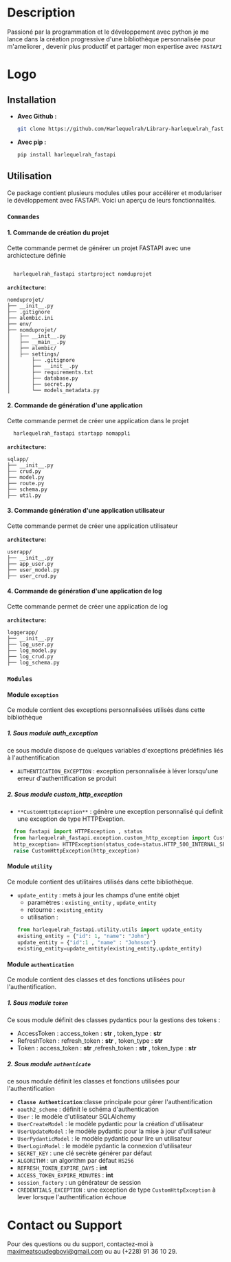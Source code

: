 # Description

Passioné par la programmation et le développement avec python je me lance dans la création progressive d'une bibliothèque personnalisée pour m'ameliorer , devenir plus productif et partager mon expertise avec `FASTAPI`

# Logo


## Installation

- **Avec Github :**
   ```bash
   git clone https://github.com/Harlequelrah/Library-harlequelrah_fastapi
   ```
- **Avec pip :**
   ```bash
   pip install harlequelrah_fastapi
   ```

## Utilisation
Ce package contient plusieurs modules utiles pour accélérer et modulariser le dévéloppement avec FASTAPI. Voici un aperçu de leurs fonctionnalités.

### `Commandes`

#### 1. Commande de création du projet
Cette commande permet de générer un projet FASTAPI avec une archictecture définie

 ```bash

   harlequelrah_fastapi startproject nomduprojet
 ```
 **`architecture`:**
```
nomduprojet/
├── __init__.py
├── .gitignore
├── alembic.ini
├── env/
├── nomduprojet/
│   ├── __init__.py
│   ├── __main__.py
│   ├── alembic/
│   ├── settings/
│       ├── .gitignore
│       ├── __init__.py
│       ├── requirements.txt
│       ├── database.py
│       ├── secret.py
│       └── models_metadata.py
```

#### 2. Commande de génération d'une application
Cette commande permet de créer une application dans le projet
```bash
  harlequelrah_fastapi startapp nomappli
```
**`architecture`:**
```
sqlapp/
├── __init__.py
├── crud.py
├── model.py
├── route.py
├── schema.py
├── util.py
```
#### 3. Commande génération d'une application utilisateur
Cette commande permet de créer une application utilisateur

**`architecture`:**
```
userapp/
├── __init__.py
├── app_user.py
├── user_model.py
├── user_crud.py
```

#### 4. Commande de génération d'une application de log
Cette commande permet de créer une application de log

**`architecture`:**
```
loggerapp/
├── __init__.py
├── log_user.py
├── log_model.py
├── log_crud.py
├── log_schema.py
```
### `Modules`
####  Module `exception`
Ce module contient des exceptions personnalisées utilisés dans cette bibliothèque
##### 1. Sous module auth_exception
ce sous module dispose de quelques variables d'exceptions prédéfinies liés à l'authentification

- `AUTHENTICATION_EXCEPTION` : exception personnalisée à léver lorsqu'une erreur d'authentification se produit

##### 2. Sous module custom_http_exception
- `**CustomHttpException**` : génère une exception personnalisé qui definit une exception de type HTTPExeption.
```python
  from fastapi import HTTPException , status
  from harlequelrah_fastapi.exception.custom_http_exception import CustomHttpException
  http_exception= HTTPException(status_code=status.HTTP_500_INTERNAL_SERVER_ERROR,detail="La requête a provoquée une exception non gérée")
  raise CustomHttpException(http_exception)
```
#### Module `utility`
Ce module contient des utilitaires utilisés dans cette bibliothèque.
- `update_entity` : mets à jour les champs d'une entité objet
  - paramètres : `existing_entity` , `update_entity`
  - retourne : `existing_entity`
  - utilisation :
  ```python
  from harlequelrah_fastapi.utility.utils import update_entity
  existing_entity = {"id": 1, "name": "John"}
  update_entity = {"id":1 , "name" : "Johnson"}
  existing_entity=update_entity(existing_entity,update_entity)
  ```

#### Module `authentication`
Ce module contient des classes et des fonctions utilisées pour l'authentification.

##### 1. Sous module `token`
Ce sous module définit des classes pydantics pour la gestions des tokens :
- AccessToken : access_token : **str** , token_type : **str**
- RefreshToken : refresh_token : **str** , token_type : **str**
- Token : access_token : **str** ,refresh_token : **str** , token_type : **str**

##### 2. Sous module `authenticate`
ce sous module définit les classes et fonctions utilisées pour l'authentification

- **`Classe Authentication`**:classe principale pour gérer l'authentification
- `oauth2_scheme` : définit le schéma d'authentication
- `User` : le modèle d'utilisateur SQLAlchemy
- `UserCreateModel` : le modèle pydantic pour la création d'utilisateur
- `UserUpdateModel` : le modèle pydantic pour la mise à jour d'utilisateur
- `UserPydanticModel` : le modèle pydantic pour lire un utilisateur
- `UserLoginModel` : le modèle pydantic la connexion d'utilisateur
- `SECRET_KEY` : une clé secrète générer par défaut
- `ALGORITHM` : un algorithm par défaut `HS256`
- `REFRESH_TOKEN_EXPIRE_DAYS` : **int**
- `ACCESS_TOKEN_EXPIRE_MINUTES` : **int**
- `session_factory` : un générateur de session
- `CREDENTIALS_EXCEPTION` : une exception de type `CustomHttpException` à lever lorsque l'authentification échoue


# Contact ou Support
Pour des questions ou du support, contactez-moi à maximeatsoudegbovi@gmail.com ou au (+228) 91 36 10 29.
